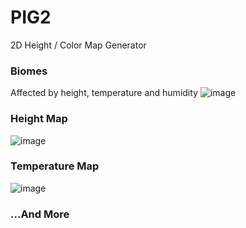 # PIG2
2D Height / Color Map Generator

### Biomes
Affected by height, temperature and humidity
![image](https://github.com/lewisdean731/PIG2/assets/34524126/a05a2fc0-f58c-476f-bb7b-78f5498c29ad)


### Height Map
![image](https://github.com/lewisdean731/PIG2/assets/34524126/3dcaf865-9ccb-4d8f-96b9-f80d6eefe363)

### Temperature Map
![image](https://github.com/lewisdean731/PIG2/assets/34524126/5c77a4f2-7657-4a97-9e28-6741e21ae0ff)

### ...And More


